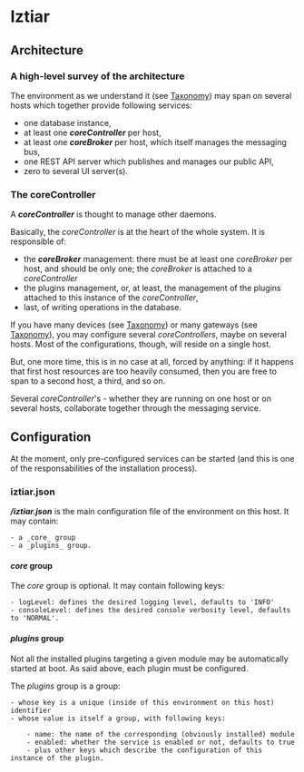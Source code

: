 # Iztiar

## Architecture

### A high-level survey of the architecture

The environment as we understand it (see [Taxonomy](./Taxonomy.md)) may span on several hosts which together provide following services:

- one database instance,
- at least one ___coreController___ per host,
- at least one ___coreBroker___ per host, which itself manages the messaging bus,
- one REST API server which publishes and manages our public API,
- zero to several UI server(s).

### The coreController

A ___coreController___ is thought to manage other daemons.

Basically, the _coreController_ is at the heart of the whole system. It is responsible of:

- the ___coreBroker___ management: there must be at least one _coreBroker_ per host, and should be only one; the _coreBroker_ is attached to a _coreController_
- the plugins management, or, at least, the management of the plugins attached to this instance of the _coreController_,
- last, of writing operations in the database.

If you have many devices (see [Taxonomy](./Taxonomy.md)) or many gateways (see [Taxonomy](./Taxonomy.md)), you may configure several _coreControllers_, maybe on several hosts. Most of the configurations, though, will reside on a single host.

But, one more time, this is in no case at all, forced by anything: if it happens that first host resources are too heavily consumed, then you are free to span to a second host, a third, and so on.

Several _coreController_'s - whether they are running on one host or on several hosts, collaborate together through the messaging service.

## Configuration

At the moment, only pre-configured services can be started (and this is one of the responsabilities of the installation process).

### iztiar.json

___<configDir>/iztiar.json___ is the main configuration file of the environment on this host. It may contain:

    - a _core_ group
    - a _plugins_ group.

#### _core_ group

The _core_ group is optional. It may contain following keys:

    - logLevel: defines the desired logging level, defaults to 'INFO'
    - consoleLevel: defines the desired console verbosity level, defaults to 'NORMAL'.

#### _plugins_ group

Not all the installed plugins targeting a given module may be automatically started at boot. As said above, each plugin must be configured.

The _plugins_ group is a group:

    - whose key is a unique (inside of this environment on this host) identifier
    - whose value is itself a group, with following keys:

        - name: the name of the corresponding (obviously installed) module
        - enabled: whether the service is enabled or not, defaults to true
        - plus other keys which describe the configuration of this instance of the plugin.
